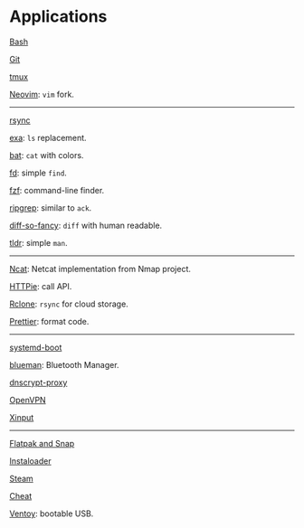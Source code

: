 # Applications

[Bash](bash.md)

[Git](git.md)

[tmux](tmux.md)

[Neovim](neovim.md): `vim` fork.

---

[rsync](rsync.md)

[exa](exa.md): `ls` replacement.

[bat](bat.md): `cat` with colors.

[fd](https://github.com/sharkdp/fd): simple `find`.

[fzf](fzf.md): command-line finder.

[ripgrep](https://github.com/BurntSushi/ripgrep): similar to `ack`.

[diff-so-fancy](https://github.com/so-fancy/diff-so-fancy): `diff` with human readable.

[tldr](https://github.com/tldr-pages/tldr): simple `man`.

---

[Ncat](ncat.md): Netcat implementation from Nmap project.

[HTTPie](https://httpie.org/): call API.

[Rclone](https://rclone.org/): `rsync` for cloud storage.

[Prettier](https://prettier.io/): format code.

---

[systemd-boot](systemd-boot.md)

[blueman](https://github.com/blueman-project/blueman): Bluetooth Manager.

[dnscrypt-proxy](dnscrypt-proxy.md)

[OpenVPN](openvpn.md)

[Xinput](xinput.md)

---

[Flatpak and Snap](flatpak-snap.md)

[Instaloader](instaloader.md)

[Steam](steam.md)

[Cheat](cheat.md)

[Ventoy](ventoy.md): bootable USB.
